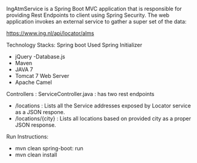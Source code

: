 IngAtmService is a Spring Boot MVC application that is responsible for providing Rest Endpoints to client using Spring
Security.  The web application invokes an external service to gather a super set of the data:

https://www.ing.nl/api/locator/alms

Technology Stacks:
Spring boot
Used Spring Initializer
- jQuery
-Database.js
- Maven
- JAVA 7
- Tomcat 7 Web Server
- Apache Camel

Controllers :
ServiceController.java : has two rest endpoints
- /locations : Lists all the Service addresses exposed by Locator service as a JSON respone.
- /locations/{city} : Lists all locations based on provided city as a proper JSON response.

Run Instructions:
- mvn clean spring-boot: run
- mvn clean install
